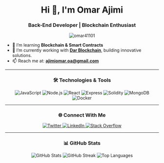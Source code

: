 <h1 align="center">Hi 👋, I'm Omar Ajimi</h1>
<h3 align="center">Back-End Developer | Blockchain Enthusiast</h3>

<p align="center">
  <img src="https://komarev.com/ghpvc/?username=omar41101&label=Profile%20views&color=blueviolet&style=flat-square" alt="omar41101" />
</p>

- 🌱 I’m learning **Blockchain & Smart Contracts**
- 💼 I’m currently working with **[Dar Blockchain]([https://www.darblockchain.com](https://www.darblockchain.io/pages/index.html))**, building innovative solutions.
- 📫 Reach me at: **ajimiomar.oa@gmail.com**

---

<h3 align="center">🛠 Technologies & Tools</h3>
<p align="center">
  <img src="https://img.shields.io/badge/JavaScript-323330?style=for-the-badge&logo=javascript&logoColor=F7DF1E" alt="JavaScript"/>
  <img src="https://img.shields.io/badge/Node.js-339933?style=for-the-badge&logo=nodedotjs&logoColor=white" alt="Node.js"/>
  <img src="https://img.shields.io/badge/React-61DAFB?style=for-the-badge&logo=react&logoColor=white" alt="React"/>
  <img src="https://img.shields.io/badge/Express.js-000000?style=for-the-badge&logo=express&logoColor=white" alt="Express"/>
  <img src="https://img.shields.io/badge/Solidity-363636?style=for-the-badge&logo=solidity&logoColor=white" alt="Solidity"/>
  <img src="https://img.shields.io/badge/MongoDB-47A248?style=for-the-badge&logo=mongodb&logoColor=white" alt="MongoDB"/>
  <img src="https://img.shields.io/badge/Docker-2496ED?style=for-the-badge&logo=docker&logoColor=white" alt="Docker"/>
</p>

---

<h3 align="center">🌐 Connect With Me</h3>
<p align="center">
  <a href="https://twitter.com/AjimiomarOa" target="blank">
    <img src="https://img.shields.io/badge/Twitter-1DA1F2?style=for-the-badge&logo=twitter&logoColor=white" alt="Twitter" />
  </a>
  <a href="https://linkedin.com/in/omar-ajimi" target="blank">
    <img src="https://img.shields.io/badge/LinkedIn-0077B5?style=for-the-badge&logo=linkedin&logoColor=white" alt="LinkedIn" />
  </a>
  <a href="https://stackoverflow.com/users/omar-ajimi" target="blank">
    <img src="https://img.shields.io/badge/Stack%20Overflow-F58025?style=for-the-badge&logo=stack-overflow&logoColor=white" alt="Stack Overflow" />
  </a>
</p>

---

<h3 align="center">📊 GitHub Stats</h3>
<p align="center">
  <img src="https://github-readme-stats.vercel.app/api?username=omar41101&show_icons=true&theme=radical" alt="GitHub Stats" />
  <img src="https://github-readme-streak-stats.herokuapp.com/?user=omar41101&theme=radical" alt="GitHub Streak" />
  <img src="https://github-readme-stats.vercel.app/api/top-langs/?username=omar41101&layout=compact&theme=radical" alt="Top Languages" />
</p>
